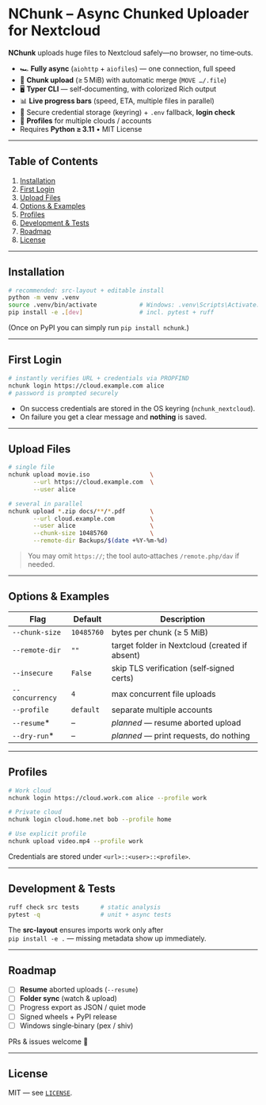 
# NChunk – Async Chunked Uploader for Nextcloud

**NChunk** uploads huge files to Nextcloud safely—no browser, no time‑outs.

* 🏎 **Fully async** (`aiohttp` + `aiofiles`) — one connection, full speed
* 🔀 **Chunk upload** (≥ 5 MiB) with automatic merge (`MOVE …/.file`)
* 🖥 **Typer CLI** — self‑documenting, with colorized Rich output
* 📊 **Live progress bars** (speed, ETA, multiple files in parallel)
* 🔐 Secure credential storage (keyring) + `.env` fallback, **login check**
* 👥 **Profiles** for multiple clouds / accounts
* Requires **Python ≥ 3.11** • MIT License

---

## Table of Contents
1. [Installation](#installation)  
2. [First Login](#first-login)  
3. [Upload Files](#upload-files)  
4. [Options & Examples](#options--examples)  
5. [Profiles](#profiles)  
6. [Development & Tests](#development--tests)  
7. [Roadmap](#roadmap)  
8. [License](#license)  

---

## Installation

```bash
# recommended: src-layout + editable install
python -m venv .venv
source .venv/bin/activate            # Windows: .venv\Scripts\Activate.ps1
pip install -e .[dev]                # incl. pytest + ruff
```

(Once on PyPI you can simply run `pip install nchunk`.)

---

## First Login

```bash
# instantly verifies URL + credentials via PROPFIND
nchunk login https://cloud.example.com alice
# password is prompted securely
```

* On success credentials are stored in the OS keyring (`nchunk_nextcloud`).  
* On failure you get a clear message and **nothing** is saved.

---

## Upload Files

```bash
# single file
nchunk upload movie.iso                 \
       --url https://cloud.example.com  \
       --user alice

# several in parallel
nchunk upload *.zip docs/**/*.pdf       \
       --url cloud.example.com          \
       --user alice                     \
       --chunk-size 10485760            \
       --remote-dir Backups/$(date +%Y-%m-%d)
```

> You may omit `https://`; the tool auto‑attaches `/remote.php/dav` if needed.

---

## Options & Examples

| Flag            | Default    | Description                                    |
|-----------------|------------|------------------------------------------------|
| `--chunk-size`  | `10485760` | bytes per chunk (≥ 5 MiB)                      |
| `--remote-dir`  | `""`       | target folder in Nextcloud (created if absent) |
| `--insecure`    | `False`    | skip TLS verification (self‑signed certs)      |
| `--concurrency` | `4`        | max concurrent file uploads                    |
| `--profile`     | `default`  | separate multiple accounts                     |
| `--resume`*     | –          | *planned* — resume aborted upload              |
| `--dry-run`*    | –          | *planned* — print requests, do nothing         |

---

## Profiles

```bash
# Work cloud
nchunk login https://cloud.work.com alice --profile work

# Private cloud
nchunk login cloud.home.net bob --profile home

# Use explicit profile
nchunk upload video.mp4 --profile work
```

Credentials are stored under `<url>::<user>::<profile>`.

---

## Development & Tests

```bash
ruff check src tests      # static analysis
pytest -q                 # unit + async tests
```

The **src‑layout** ensures imports work only after  
`pip install -e .` — missing metadata show up immediately.

---

## Roadmap

- [ ] **Resume** aborted uploads (`--resume`)
- [ ] **Folder sync** (watch & upload)
- [ ] Progress export as JSON / quiet mode
- [ ] Signed wheels + PyPI release
- [ ] Windows single‑binary (pex / shiv)

PRs & issues welcome 🙂

---

## License

MIT — see [`LICENSE`](LICENSE).
